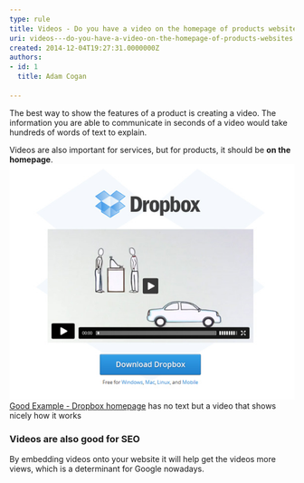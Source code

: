 ```yaml
---
type: rule
title: Videos - Do you have a video on the homepage of products websites?
uri: videos---do-you-have-a-video-on-the-homepage-of-products-websites
created: 2014-12-04T19:27:31.0000000Z
authors:
- id: 1
  title: Adam Cogan

---
```


The best way to show the features of a product is creating a video. The information you are able to communicate in seconds of a video would take hundreds of words of text to explain.

Videos are also important for services, but for products, it should be **on the homepage**.
 ![](dropbox-homepage.jpg)[Good Example - Dropbox homepage](https://www.dropbox.com/) has no text but a video that shows nicely how it works

### Videos are also good for SEO

By embedding videos onto your website it will help get the videos more views, which is a determinant for Google nowadays.
